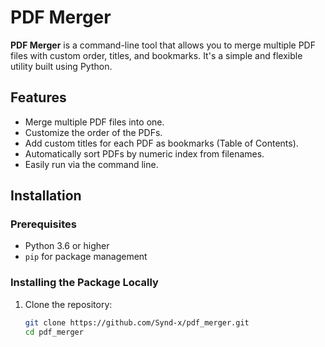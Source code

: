 # PDF Merger

**PDF Merger** is a command-line tool that allows you to merge multiple PDF files with custom order, titles, and bookmarks. It's a simple and flexible utility built using Python.

## Features

- Merge multiple PDF files into one.
- Customize the order of the PDFs.
- Add custom titles for each PDF as bookmarks (Table of Contents).
- Automatically sort PDFs by numeric index from filenames.
- Easily run via the command line.

## Installation

### Prerequisites

- Python 3.6 or higher
- `pip` for package management

### Installing the Package Locally

1. Clone the repository:

   ```bash
   git clone https://github.com/Synd-x/pdf_merger.git
   cd pdf_merger
